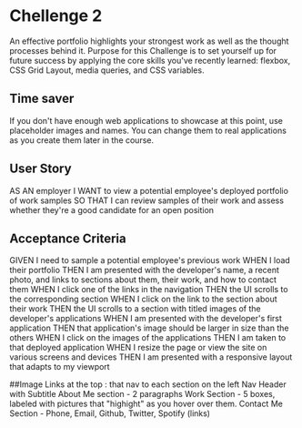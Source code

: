# Chellenge 2

An effective portfolio highlights your strongest work as well as the thought processes behind it.  Purpose for this Challenge is to set yourself up for future success by applying the core skills you've recently learned: flexbox, CSS Grid Layout, media queries, and CSS variables. 

## Time saver 
If you don't have enough web applications to showcase at this point, use placeholder images and names. You can change them to real applications as you create them later in the course.

## User Story
AS AN employer
I WANT to view a potential employee's deployed portfolio of work samples
SO THAT I can review samples of their work and assess whether they're a good candidate for an open position

## Acceptance Criteria
GIVEN I need to sample a potential employee's previous work
WHEN I load their portfolio
THEN I am presented with the developer's name, a recent photo, and links to sections about them, their work, and how to contact them
WHEN I click one of the links in the navigation
THEN the UI scrolls to the corresponding section
WHEN I click on the link to the section about their work
THEN the UI scrolls to a section with titled images of the developer's applications
WHEN I am presented with the developer's first application
THEN that application's image should be larger in size than the others
WHEN I click on the images of the applications
THEN I am taken to that deployed application
WHEN I resize the page or view the site on various screens and devices
THEN I am presented with a responsive layout that adapts to my viewport

##Image
Links at the top : that nav to each section on the left Nav
Header with Subtitle
About Me section - 2 paragraphs
Work Section - 5 boxes, labeled with pictures that "highight" as you hover over them.
Contact Me Section - Phone, Email, Github, Twitter, Spotify (links)


